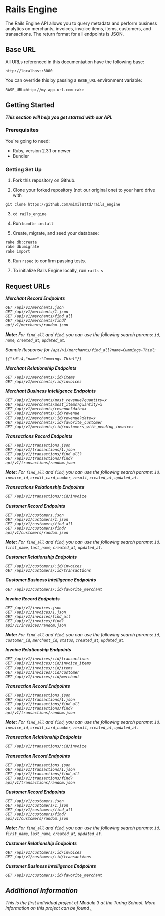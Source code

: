 # Rails Engine

The Rails Engine API allows you to query metadata and perform business analytics on merchants, invoices, invoice items, items, customers, and transactions. The return format for all endpoints is JSON.

## Base URL

All URLs referenced in this documentation have the following base:

```
http://localhost:3000
```
You can override this by
passing a `BASE_URL` environment variable:

```
BASE_URL=http://my-app-url.com rake
```

## Getting Started
<b><i>This section will help you get started with our API.</i></b>

### Prerequisites

You're going to need:
  * Ruby, version 2.3.1 or newer
  * Bundler

### Getting Set Up

1. Fork this repository on Github.

2. Clone your forked repository (not our original one) to your hard drive with

```
git clone https://github.com/mimilettd/rails_engine
```
3. `cd rails_engine`

4. Run `bundle install`

5. Create, migrate, and seed your database:

```
rake db:create
rake db:migrate
rake import
```

6. Run `rspec` to confirm passing tests.

7. To initialize Rails Engine locally, run `rails s`

## Request URLs

<b><i>Merchant Record Endpoints<i></b>

```
GET /api/v1/merchants.json
GET /api/v1/merchants/1.json
GET /api/v1/merchants/find_all
GET /api/v1/merchants/find?
api/v1/merchants/random.json

```

<b>Note:</b> For `find_all` and `find`, you can use the following search params: `id`, `name`, `created_at`, `updated_at`.

Sample Response for `/api/v1/merchants/find_all?name=Cummings-Thiel`:

```
[{"id":4,"name":"Cummings-Thiel"}]
```

<b><i>Merchant Relationship Endpoints<i></b>

```
GET /api/v1/merchants/:id/items
GET /api/v1/merchants/:id/invoices
```

<b><i>Merchant Business Intelligence Endpoints<i></b>

```
GET /api/v1/merchants/most_revenue?quantity=x
GET /api/v1/merchants/most_items?quantity=x
GET /api/v1/merchants/revenue?date=x
GET /api/v1/merchants/:id/revenue
GET /api/v1/merchants/:id/revenue?date=x
GET /api/v1/merchants/:id/favorite_customer
GET /api/v1/merchants/:id/customers_with_pending_invoices
```

<b><i>Transactions Record Endpoints<i></b>

```
GET /api/v1/transactions.json
GET /api/v1/transactions/1.json
GET /api/v1/transactions/find_all?
GET /api/v1/transactions/find?
api/v1/transactions/random.json

```
<b>Note:</b> For `find_all` and `find`, you can use the following search params: `id`, `invoice_id`, `credit_card_number`, `result`, `created_at`, `updated_at`.

<b><i>Transactions Relationship Endpoints<i></b>

```
GET /api/v1/transactions/:id/invoice
```

<b><i>Customer Record Endpoints<i></b>

```
GET /api/v1/customers.json
GET /api/v1/customers/1.json
GET /api/v1/customers/find_all
GET /api/v1/customers/find?
api/v1/customers/random.json

```

<b>Note:</b> For `find_all` and `find`, you can use the following search params: `id`, `first_name`, `last_name`, `created_at`, `updated_at`.

<b><i>Customer Relationship Endpoints<i></b>

```
GET /api/v1/customers/:id/invoices
GET /api/v1/customers/:id/transactions
```

<b><i>Customer Business Intelligence Endpoints<i></b>

```
GET /api/v1/customers/:id/favorite_merchant
```

<b><i>Invoice Record Endpoints<i></b>

```
GET /api/v1/invoices.json
GET /api/v1/invoices/1.json
GET /api/v1/invoices/find_all
GET /api/v1/invoices/find?
api/v1/invoices/random.json

```

<b>Note:</b> For `find_all` and `find`, you can use the following search params: `id`, `customer_id`, `merchant_id`, `status`, `created_at`, `updated_at`.

<b><i>Invoice Relationship Endpoints<i></b>

```
GET /api/v1/invoices/:id/transactions
GET /api/v1/invoices/:id/invoice_items
GET /api/v1/invoices/:id/items
GET /api/v1/invoices/:id/customer
GET /api/v1/invoices/:id/merchant
```

<b><i>Transaction Record Endpoints<i></b>

```
GET /api/v1/transactions.json
GET /api/v1/transactions/1.json
GET /api/v1/transactions/find_all
GET /api/v1/transactions/find?
api/v1/transactions/random.json

```

<b>Note:</b> For `find_all` and `find`, you can use the following search params: `id`, `invoice_id`, `credit_card_number`, `result`, `created_at`, `updated_at`.

<b><i>Transaction Relationship Endpoints<i></b>

```
GET /api/v1/transactions/:id/invoice
```

<b><i>Transaction Record Endpoints<i></b>

```
GET /api/v1/transactions.json
GET /api/v1/transactions/1.json
GET /api/v1/transactions/find_all
GET /api/v1/transactions/find?
api/v1/transactions/random.json

```

<b><i>Customer Record Endpoints<i></b>

```
GET /api/v1/customers.json
GET /api/v1/customers/1.json
GET /api/v1/customers/find_all
GET /api/v1/customers/find?
api/v1/customers/random.json

```

<b>Note:</b> For `find_all` and `find`, you can use the following search params: `id`, `first_name`, `last_name`, `created_at`, `updated_at`.

<b><i>Customer Relationship Endpoints<i></b>

```
GET /api/v1/customers/:id/invoices
GET /api/v1/customers/:id/transactions
```

<b><i>Customer Business Intelligence Endpoints<i></b>

```
GET /api/v1/customers/:id/favorite_merchant

```

## Additional Information

This is the first individual project of Module 3 at the Turing School. More information on this project can be found <a href="http://backend.turing.io/module3/projects/rails_engine">.
